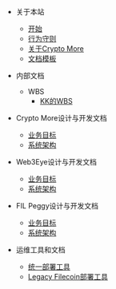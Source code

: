 - 关于本站

  - [开始](zh-cn/QuickStart.md)
  - [行为守则](zh-cn/CodeOfConduct.md)
  - [关于Crypto More](zh-cn/AboutCryptoMore.md)
  - [文档模板](zh-cn/DocumentTemplate.md)

- 内部文档

  - WBS
    - [KK的WBS](https://github.com/cryptomore/docs-internal/blob/master/wbs/KikakkzWBS.md ':include :type=iframe width=100% height=400px')

- Crypto More设计与开发文档

  - [业务目标](zh-cn/saas/ProductTarget.md)
  - [系统架构](zh-cn/saas/SystemArchitecture.md)

- Web3Eye设计与开发文档

  - [业务目标](zh-cn/web3eye/ProductTarget.md)
  - [系统架构](zh-cn/web3eye/SystemArchitecture.md)

- FIL Peggy设计与开发文档

  - [业务目标](zh-cn/peggy/ProductTarget.md)
  - [系统架构](zh-cn/peggy/SystemArchitecture.md)

- 运维工具和文档
  - [统一部署工具](https://github.com/NpoolPlatform/easy-deploy.git)
  - [Legacy Filecoin部署工具](https://github.com/NpoolFilecoin/fbm.git)
